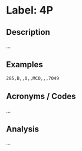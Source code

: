 # Label: 4P

## Description

...

## Examples

```
285,B,,0,,MCO,,,7049
```

## Acronyms / Codes

...

## Analysis

...
